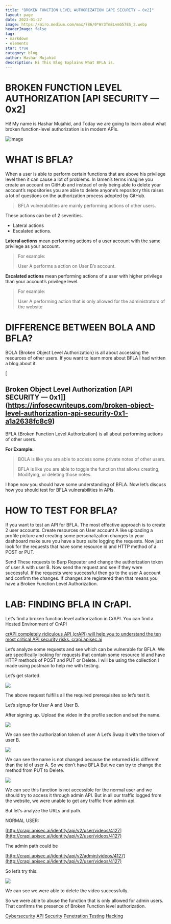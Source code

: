 ```yaml
---
title: "BROKEN FUNCTION LEVEL AUTHORIZATION [API SECURITY — 0x2]"
layout: page
date: 2023-01-27
image: https://miro.medium.com/max/786/0*Wr3Tm8LvmG57ES_2.webp
headerImage: false
tag:
- markdown
- elements
star: true
category: blog
author: Hashar Mujahid
description: Hi This Blog Explains What BFLA is.
---
```

# BROKEN FUNCTION LEVEL AUTHORIZATION [API SECURITY — 0x2]

Hi! My name is Hashar Mujahid, and Today we are going to learn about what broken function-level authorization is in modern APIs.

![image](https://miro.medium.com/max/770/0*ovOhkZTeG24Ab-y2.jpg)

# WHAT IS BFLA?

When a user is able to perform certain functions that are above his privilege level then it can cause a lot of problems. In lamen’s terms imagine you create an account on GitHub and instead of only being able to delete your account’s repositories you are able to delete anyone’s repository this raises a lot of questions on the authorization process adopted by GitHub.

> BFLA vulnerabilities are mainly performing actions of other users.

These actions can be of 2 severities.

-   Lateral actions
-   Escalated actions.

**Lateral actions** mean performing actions of a user account with the same privilege as your account.

> For example:
> 
> User A performs a action on User B’s account.

**Escalated actions** mean performing actions of a user with higher privilege than your account’s privilege level.

> For example:
> 
> User A performing action that is only allowed for the administrators of the website

# **DIFFERENCE BETWEEN BOLA AND BFLA?**

BOLA {Broken Object Level Authorization} is all about accessing the resources of other users. If you want to learn more about BFLA I had written a blog about it.

[
## Broken Object Level Authorization [API SECURITY — 0x1]](https://infosecwriteups.com/broken-object-level-authorization-api-security-0x1-a1a2638fc8c9)

BFLA {Broken Function Level Authorization} is all about performing actions of other users.

**For Example:**

> BOLA is like you are able to access some private notes of other users.
> 
> BFLA is like you are able to toggle the function that allows creating, Modifying, or deleting those notes.

I hope now you should have some understanding of BFLA. Now let’s discuss how you should test for BFLA vulnerabilities in APIs.

# **HOW TO TEST FOR BFLA?**

If you want to test an API for BFLA. The most effective approach is to create 2 user accounts. Create resources on User account A like uploading a profile picture and creating some personalization changes to your dashboard make sure you have a burp suite logging the requests. Now just look for the requests that have some resource id and HTTP method of a POST or PUT.

Send These requests to Burp Repeater and change the authorization token of user A with user B. Now send the request and see if they were successful. If the requests were successful then go to the user A account and confirm the changes. If changes are registered then that means you have a Broken Function Level Authorization.

# LAB: FINDING BFLA IN CrAPI.

Let’s find a broken function level authorization in CrAPI. You can find a Hosted Environment of CrAPI

[crAPI completely ridiculous API (crAPI) will help you to understand the ten most critical API security risks. crapi.apisec.ai](http://crapi.apisec.ai/)

Let’s analyze some requests and see which can be vulnerable for BFLA. We are specifically looking for requests that contain some resource Id and have HTTP methods of POST and PUT or Delete. I will be using the collection I made using postman to help me with testing.

Let’s get started.

![](https://miro.medium.com/max/770/1*G68mwgly8aBERHRYEsEkhA.png)

The above request fulfills all the required prerequisites so let’s test it.

Let’s signup for User A and User B.

After signing up. Upload the video in the profile section and set the name.

![](https://miro.medium.com/max/770/1*Ae_iX33JK7IKfnMS_QZrWw.png)

We can see the authorization token of user A Let’s Swap it with the token of user B.

![](https://miro.medium.com/max/770/1*VGYpz7f3pfqtBX8loqjb1g.png)

We can see the name is not changed because the returned id is different than the id of user A. So we don’t have BFLA But we can try to change the method from PUT to Delete.

![](https://miro.medium.com/max/770/1*F9LV4k9Ys_LuxqTpm9mM8w.png)

We can see this function is not accessible for the normal user and we should try to access it through admin API. But in all our traffic logged from the website, we were unable to get any traffic from admin api.

But let's analyze the URLs and path.

NORMAL USER:

[http://crapi.apisec.ai/identity/api/v2/user/videos/4127](http://crapi.apisec.ai/identity/api/v2/user/videos/4127)

The admin path could be

[http://crapi.apisec.ai/identity/api/v2/admin/videos/4127](http://crapi.apisec.ai/identity/api/v2/user/videos/4127)

So let’s try this.

![](https://miro.medium.com/max/770/1*hFq7TkZM33dpAsmHu4Aa1A.png)

We can see we were able to delete the video successfully.

So we were able to abuse the function that is only allowed for admin users. That confirms the presence of Broken Function level authorization.

[Cybersecurity](https://medium.com/tag/cybersecurity?source=post_page-----23a6d7c1aa46---------------cybersecurity-----------------)
[API](https://medium.com/tag/api?source=post_page-----23a6d7c1aa46---------------api-----------------)
[Security](https://medium.com/tag/security?source=post_page-----23a6d7c1aa46---------------security-----------------)
[Penetration Testing](https://medium.com/tag/penetration-testing?source=post_page-----23a6d7c1aa46---------------penetration_testing-----------------)
[Hacking](https://medium.com/tag/hacking?source=post_page-----23a6d7c1aa46---------------hacking-----------------)
